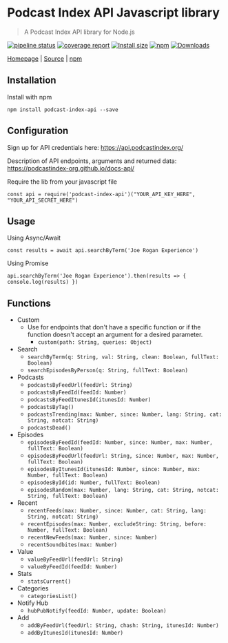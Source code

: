 # Podcast Index API Javascript library

> A Podcast Index API library for Node.js

[![pipeline status](https://gitlab.com/comster/podcast-index-api/badges/master/pipeline.svg)](https://gitlab.com/comster/podcast-index-api/-/commits/master)
[![coverage report](https://gitlab.com/comster/podcast-index-api/badges/master/coverage.svg)](https://gitlab.com/comster/podcast-index-api/-/commits/master)
[![Install size](https://packagephobia.now.sh/badge?p=podcast-index-api)](https://packagephobia.now.sh/result?p=podcast-index-api)
[![npm](https://img.shields.io/npm/v/podcast-index-api?style=plastic)](https://npmjs.com/podcast-index-api)
[![Downloads](https://img.shields.io/npm/dw/podcast-index-api.svg)](https://npmjs.com/podcast-index-api)

[Homepage](https://comster.github.io/podcast-index-api/) | [Source](https://github.com/comster/podcast-index-api) | [npm](https://npmjs.com/podcast-index-api)

## Installation

Install with npm

`npm install podcast-index-api --save`

## Configuration

Sign up for API credentials here: https://api.podcastindex.org/

Description of API endpoints, arguments and returned data: https://podcastindex-org.github.io/docs-api/

Require the lib from your javascript file

`const api = require('podcast-index-api')("YOUR_API_KEY_HERE", "YOUR_API_SECRET_HERE")`

## Usage

Using Async/Await

`const results = await api.searchByTerm('Joe Rogan Experience')`

Using Promise

`api.searchByTerm('Joe Rogan Experience').then(results => { console.log(results) })`

## Functions

-   Custom
    -   Use for endpoints that don't have a specific function or if the function doesn't accept an argument for a
        desired parameter.
        -   `custom(path: String, queries: Object)`
-   Search
    -   `searchByTerm(q: String, val: String, clean: Boolean, fullText: Boolean)`
    -   `searchEpisodesByPerson(q: String, fullText: Boolean)`
-   Podcasts
    -   `podcastsByFeedUrl(feedUrl: String)`
    -   `podcastsByFeedId(feedId: Number)`
    -   `podcastsByFeedItunesId(itunesId: Number)`
    -   `podcastsByTag()`
    -   `podcastsTrending(max: Number, since: Number, lang: String, cat: String, notcat: String)`
    -   `podcastsDead()`
-   Episodes
    -   `episodesByFeedId(feedId: Number, since: Number, max: Number, fullText: Boolean)`
    -   `episodesByFeedUrl(feedUrl: String, since: Number, max: Number, fullText: Boolean)`
    -   `episodesByItunesId(itunesId: Number, since: Number, max: Number, fullText: Boolean)`
    -   `episodesById(id: Number, fullText: Boolean)`
    -   `episodesRandom(max: Number, lang: String, cat: String, notcat: String, fullText: Boolean)`
-   Recent
    -   `recentFeeds(max: Number, since: Number, cat: String, lang: String, notcat: String)`
    -   `recentEpisodes(max: Number, excludeString: String, before: Number, fullText: Boolean)`
    -   `recentNewFeeds(max: Number, since: Number)`
    -   `recentSoundbites(max: Number)`
-   Value
    -   `valueByFeedUrl(feedUrl: String)`
    -   `valueByFeedId(feedId: Number)`
-   Stats
    -   `statsCurrent()`
-   Categories
    -   `categoriesList()`
-   Notify Hub
    -   `hubPubNotify(feedId: Number, update: Boolean)`
-   Add
    -   `addByFeedUrl(feedUrl: String, chash: String, itunesId: Number)`
    -   `addByItunesId(itunesId: Number)`

